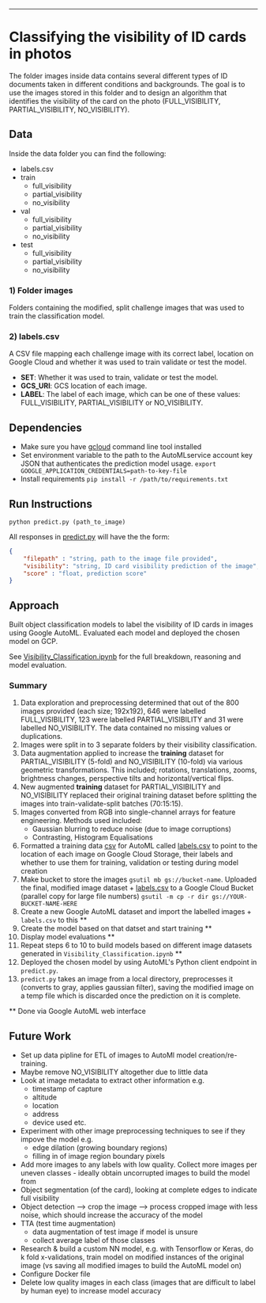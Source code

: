 ***


# Classifying the visibility of ID cards in photos

The folder images inside data contains several different types of ID documents taken in different conditions and backgrounds. The goal is to use the images stored in this folder and to design an algorithm that identifies the visibility of the card on the photo (FULL_VISIBILITY, PARTIAL_VISIBILITY, NO_VISIBILITY).

## Data

Inside the data folder you can find the following:
- labels.csv
- train
    - full_visibility
    - partial_visibility
    - no_visibility
- val
    - full_visibility
    - partial_visibility
    - no_visibility
- test
    - full_visibility
    - partial_visibility
    - no_visibility

### 1) Folder images
Folders containing the modified, split challenge images that was used to train the classification model.

### 2) labels.csv
A CSV file mapping each challenge image with its correct label, location on Google Cloud and whether it was used to train validate or test the model.
- **SET**: Whether it was used to train, validate or test the model. 
- **GCS_URI**: GCS location of each image.
- **LABEL**: The label of each image, which can be one of these values: FULL_VISIBILITY, PARTIAL_VISIBILITY or NO_VISIBILITY. 
    
## Dependencies

- Make  sure you have [gcloud](https://cloud.google.com/sdk/downloads#interactive) command line tool installed
- Set environment variable to the path to the AutoMLservice account key JSON that authenticates the prediction model usage. 
`export GOOGLE_APPLICATION_CREDENTIALS=path-to-key-file`
- Install requirements
`pip install -r /path/to/requirements.txt`

## Run Instructions

`python predict.py (path_to_image)`

All responses in [predict.py](predict.py) will have the the form:
```json
{
    "filepath" : "string, path to the image file provided",
    "visibility": "string, ID card visibility prediction of the image",
    "score" : "float, prediction score"
}
```

## Approach
Built object classification models to label the visibility of ID cards in images using Google AutoML. Evaluated each model and deployed the chosen model on GCP.

See [Visibility_Classification.ipynb](Visibility_Classification.ipynb) for the full breakdown, reasoning and model evaluation.

### Summary
1. Data exploration and preprocessing determined that out of the 800 images  provided (each size; 192x192), 646 were labelled FULL_VISIBILITY, 123 were labelled PARTIAL_VISIBILITY and 31 were labelled NO_VISIBILITY. The data contained no missing values or duplications.
2. Images were split in to 3 separate folders by their visibility classification.
3. Data augmentation applied to increase the **training** dataset for PARTIAL_VISIBILITY (5-fold) and NO_VISIBILITY (10-fold) via various geometric transformations. This included; rotations, translations, zooms, brightness changes, perspective tilts and horizontal/vertical flips.
4. New augmented **training** dataset for PARTIAL_VISIBILITY and NO_VISIBILITY replaced their original training dataset before splitting the images into train-validate-split batches (70:15:15). 
5. Images converted from RGB into single-channel arrays for feature engineering. Methods used included:
    - Gaussian blurring to reduce noise (due to image corruptions)
    - Contrasting, Histogram Equalisations
6. Formatted a training data [csv](https://cloud.google.com/vision/automl/object-detection/docs/csv-format) for AutoML called [labels.csv](data/labels.csv) to point to the location of each image on Google Cloud Storage, their labels and whether to use them for training, validation or testing during model creation
7. Make bucket to store the images `gsutil mb gs://bucket-name`. Uploaded the final, modified image dataset + [labels.csv](data/labels.csv) to a Google Cloud Bucket (parallel copy for large file numbers)
`gsutil -m cp -r dir gs://YOUR-BUCKET-NAME-HERE`
8. Create a new Google AutoML dataset and import the labelled images + `labels.csv` to this **
9. Create the model based on that datset and start training **
10. Display model evaluations **
11. Repeat steps 6 to 10 to build models based on different image datasets generated in `Visibility_Classification.ipynb` **
12. Deployed the chosen model by using AutoML's Python client endpoint in `predict.py`.
13. `predict.py` takes an image from a local directory, preprocesses it (converts to gray, applies gaussian filter), saving the modified image on a temp file which is discarded once the prediction on it is complete.

** Done via Google AutoML web interface

## Future Work
* Set up data pipline for ETL of images to AutoMl model creation/re-training.
* Maybe remove NO_VISIBILITY altogether due to little data
* Look at image metadata to extract other information e.g.
    - timestamp of capture
    - altitude
    - location
    - address
    - device used etc.
* Experiment with other image preprocessing techniques to see if they impove the model e.g.
	- edge dilation (growing boundary regions)
	- filling in of image region boundary pixels
* Add more images to any labels with low quality. Collect more images per uneven classes - ideally obtain uncorrupted images to build the model from
* Object segmentation (of the card), looking at complete edges to indicate full visibility
* Object detection --> crop the image --> process cropped image with less noise, which should increase the accuracy of the model
* TTA (test time augmentation)
    - data augmentation of test image if model is unsure
    - collect average label of those classes
* Research & build a custom NN model, e.g. with Tensorflow or Keras, do k fold x-validations, train model on modified instances of the original image (vs saving all modified images to build the AutoML model on)
* Configure Docker file
* Delete low quality images in each class (images that are difficult to label by human eye) to increase model accuracy